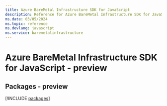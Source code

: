 ```yaml
---
title: Azure BareMetal Infrastructure SDK for JavaScript
description: Reference for Azure BareMetal Infrastructure SDK for JavaScript
ms.date: 03/05/2024
ms.topic: reference
ms.devlang: javascript
ms.service: baremetalinfrastructure
---
```

# Azure BareMetal Infrastructure SDK for JavaScript - preview
## Packages - preview
[!INCLUDE [packages](baremetal-infrastructure-index.md)]